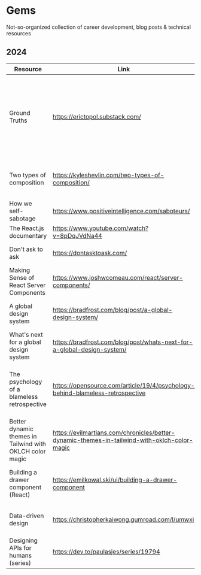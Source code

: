 # Gems
Not-so-organized collection of career development, blog posts &amp; technical resources

## 2024

| Resource  | Link |  Notes  |
| -------- | ------- | ------- |
| Ground Truths | https://erictopol.substack.com/ | Facts, data, and analytics about biomedical matters from Eric Topol ([Scripps Institute](https://www.scripps.edu/)) on Substack
| Two types of composition  | https://kyleshevlin.com/two-types-of-composition/    |   Includes intuitive & detailed examples with CSS     |
| How we self-sabotage  | https://www.positiveintelligence.com/saboteurs/   |         |
| The React.js documentary  | https://www.youtube.com/watch?v=8pDqJVdNa44   |         |
| Don't ask to ask | https://dontasktoask.com/   |    Question etiquette 101     |
| Making Sense of React Server Components | https://www.joshwcomeau.com/react/server-components/   |    The definitive guide to RSCs     | 
| A global design system | https://bradfrost.com/blog/post/a-global-design-system/ | From Brad Frost (Atomic Design) |
| What's next for a global design system | https://bradfrost.com/blog/post/whats-next-for-a-global-design-system/ | Follow up on a global design system
| The psychology of a blameless retrospective | https://opensource.com/article/19/4/psychology-behind-blameless-retrospective | Discusses skills that can be applied outside of an Agile environment
| Better dynamic themes in Tailwind with OKLCH color magic | https://evilmartians.com/chronicles/better-dynamic-themes-in-tailwind-with-oklch-color-magic | See this [link](https://codepen.io/Anton-Lovchikov/pen/XWoxYOV) for a demo of LCH vs HSL theming
| Building a drawer component (React) | https://emilkowal.ski/ui/building-a-drawer-component | Great read on design decisions made for [Vaul](https://github.com/emilkowalski/vaul)
| Data-driven design | https://christopherkaiwong.gumroad.com/l/umwxi | Also see Christopher Kai Wong on [Substack](https://dataanddesign.substack.com/)
| Designing APIs for humans (series) | https://dev.to/paulasjes/series/19794 | 4-part series on API design principles




